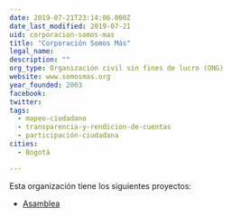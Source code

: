 ```yaml
---
date: 2019-07-21T23:14:06.000Z
date_last_modified: 2019-07-21
uid: corporacion-somos-mas
title: "Corporación Somos Más"
legal_name: 
description: ""
org_type: Organización civil sin fines de lucro (ONG)
website: www.somosmas.org
year_founded: 2003
facebook: 
twitter: 
tags:
  - mapeo-ciudadano
  - transparencia-y-rendicion-de-cuentas
  - participación-ciudadana
cities: 
  - Bogotá

---
```


Esta organización tiene los siguientes proyectos:

- [Asamblea](/i/asamblea.html)
